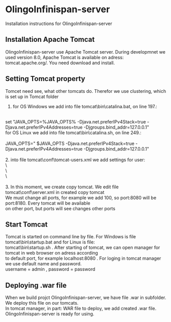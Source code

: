 # OlingoInfinispan-server
Installation instructions for OlingoInfinispan-server

## Installation Apache Tomcat
OlingoInfinispan-server use Apache Tomcat server. During developmnet we used version 8.0,
Apache Tomcat is available on adress: tomcat.apache.org/. You need download and install.

## Setting Tomcat property
Tomcet need see, what other tomcats do. Therefor we use clustering, which is set up in Tomcat folder <br />
1. for OS Windows we add into file tomcat\bin\catalina.bat, on line 197.:<br />
<br />
     set "JAVA_OPTS=%JAVA_OPTS% -Djava.net.preferIPv4Stack=true -Djava.net.preferIPv4Addresses=true -Djgroups.bind_addr=127.0.0.1"
<br />     
for OS Linux we add into file tomcat\bin\catalina.sh, on line 249.:
<br /> 
<br /> 
JAVA_OPTS=" $JAVA_OPTS -Djava.net.preferIPv4Stack=true -Djava.net.preferIPv4Addresses=true -Djgroups.bind_addr=127.0.0.1"
<br /> 
<br />
2. into file tomcat\conf\tomcat-users.xml we add settings for user:
<br />
\<role rolename="manager-gui"/>
<br />
\<role rolename="manager-script"/>
<br />
\<user username="admin" password="password" roles="manager-gui, manager-script"/>
<br />
<br />
3. In this moment, we create copy tomcat. We edit file tomcat\conf\server.xml in created copy tomcat <br/>
We must change all ports, for example we add 100, so port:8080 will be port:8180. Every tomcat will be available <br/>
on other port, but ports will see changes other ports

## Start Tomcat
Tomcat is started on command line by file. For Windows is file tomcat\bin\startup.bat and for Linux is file:<br/> 
tomcat\bin\startup.sh . After starting of tomcat, we can open manager for tomcat in web browser on adress according <br/>
to default port, for example localhost:8080 . For loging in tomcat manager we use default name and password. <br/>
username = admin , password = password

## Deploying .war file
When we build projct OlingoInfinispan-server, we have file .war in subfolder. We deploy this file on our tomcats. <br/>
In tomcat manager, in part: WAR file to deploy, we add created .war file. OlingoInfinispan-server is ready for using.  
